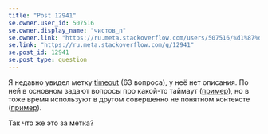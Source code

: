 ```yaml
---
title: "Post 12941"
se.owner.user_id: 507516
se.owner.display_name: "чистов_n"
se.owner.link: "https://ru.meta.stackoverflow.com/users/507516/%d1%87%d0%b8%d1%81%d1%82%d0%be%d0%b2-n"
se.link: "https://ru.meta.stackoverflow.com/q/12941"
se.post_id: 12941
se.post_type: question
---
```

<p>Я недавно увидел метку <a href="https://ru.stackoverflow.com/questions/tagged/timeout" class="post-tag" title="показать вопросы с меткой [timeout]" aria-label="показать вопросы с меткой [timeout]" rel="tag" aria-labelledby="tag-timeout-tooltip-container">timeout</a> (63 вопроса), у неё нет описания. По ней в основном задают вопросы про какой-то таймаут (<a href="https://ru.stackoverflow.com/q/1522615/">пример</a>), но в тоже время используют в другом совершенно не понятном контексте (<a href="https://ru.stackoverflow.com/q/1536849/">пример</a>).</p>
<p>Так что же это за метка?</p>
